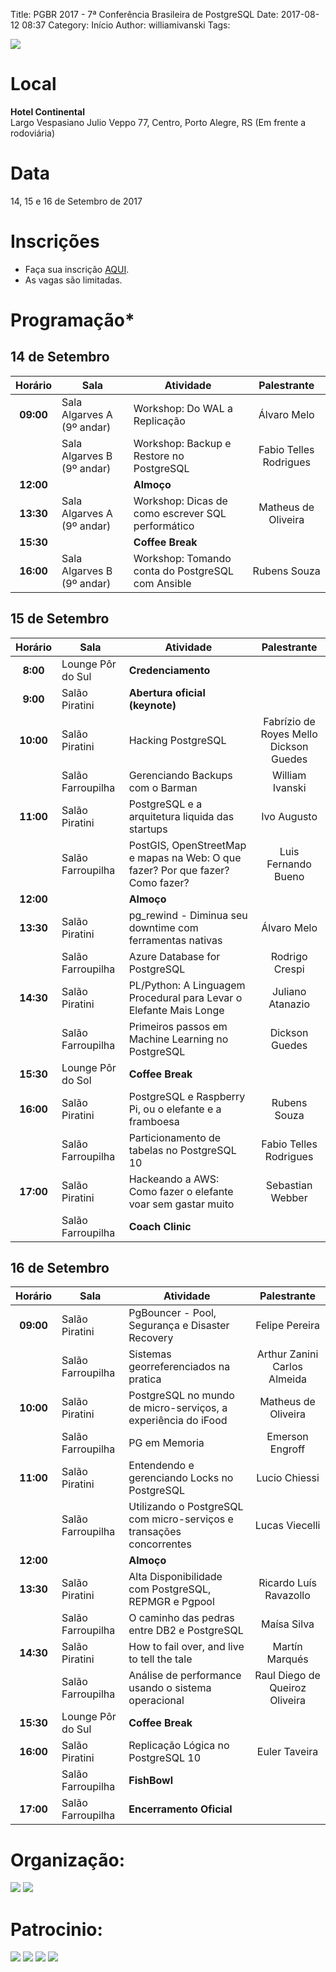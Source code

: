 Title: PGBR 2017 - 7ª Conferência Brasileira de PostgreSQL
Date: 2017-08-12 08:37
Category: Início
Author: williamivanski
Tags:

[![](../images/20170812_07.png)](http://pgbr.postgresql.org.br/)

# Local
**Hotel Continental**  
Largo Vespasiano Julio Veppo 77, Centro, Porto Alegre, RS (Em frente a rodoviária)

# Data
14, 15 e 16 de Setembro de 2017

# Inscrições
- Faça sua inscrição [AQUI](https://pgbr2017.eventize.com.br/).
- As vagas são limitadas.

# Programação*

## 14 de Setembro

| Horário | Sala | Atividade | Palestrante |
|:---:|---|---|:---:|
| **09:00** | Sala Algarves A (9º andar) | Workshop: Do WAL a Replicação | Álvaro Melo |
| | Sala Algarves B (9º andar) | Workshop: Backup e Restore no PostgreSQL | Fabio Telles Rodrigues |
| **12:00** | | **Almoço** | |
| **13:30** | Sala Algarves A (9º andar) | Workshop: Dicas de como escrever SQL performático | Matheus de Oliveira |
| **15:30** | | **Coffee Break** | |
| **16:00** | Sala Algarves B (9º andar) | Workshop: Tomando conta do PostgreSQL com Ansible | Rubens Souza |

## 15 de Setembro

| Horário | Sala | Atividade | Palestrante |
|:---:|---|---|:---:|
| **8:00** | Lounge Pôr do Sul | **Credenciamento** | |
| **9:00** | Salão Piratini | **Abertura oficial (keynote)** | |
| **10:00** | Salão Piratini | Hacking PostgreSQL | Fabrízio de Royes Mello <br/> Dickson Guedes |
| | Salão Farroupilha | Gerenciando Backups com o Barman | William Ivanski |
| **11:00** | Salão Piratini | PostgreSQL e a arquitetura liquida das startups | Ivo Augusto |
| | Salão Farroupilha | PostGIS, OpenStreetMap e mapas na Web: O que fazer? Por que fazer? Como fazer? | Luis Fernando Bueno |
| **12:00** | | **Almoço** | |
| **13:30** | Salão Piratini | pg_rewind - Diminua seu downtime com ferramentas nativas | Álvaro Melo |
| | Salão Farroupilha | Azure Database for PostgreSQL | Rodrigo Crespi |
| **14:30** | Salão Piratini | PL/Python: A Linguagem Procedural para Levar o Elefante Mais Longe | Juliano Atanazio |
| | Salão Farroupilha | Primeiros passos em Machine Learning no PostgreSQL | Dickson Guedes |
| **15:30** | Lounge Pôr do Sol | **Coffee Break** | |
| **16:00** | Salão Piratini | PostgreSQL e Raspberry Pi, ou o elefante e a framboesa | Rubens Souza |
| | Salão Farroupilha | Particionamento de tabelas no PostgreSQL 10 | Fabio Telles Rodrigues |
| **17:00** | Salão Piratini | Hackeando a AWS: Como fazer o elefante voar sem gastar muito | Sebastian Webber |
| | Salão Farroupilha | **Coach Clinic** | <br/> |

## 16 de Setembro

| Horário | Sala | Atividade | Palestrante |
|:---:|---|---|:---:|
| **09:00** | Salão Piratini | PgBouncer - Pool, Segurança e Disaster Recovery | Felipe Pereira |
| | Salão Farroupilha | Sistemas georreferenciados na pratica | Arthur Zanini <br/> Carlos Almeida |
| **10:00** | Salão Piratini | PostgreSQL no mundo de micro-serviços, a experiência do iFood | Matheus de Oliveira |
| | Salão Farroupilha | PG em Memoria | Emerson Engroff |
| **11:00** | Salão Piratini | Entendendo e gerenciando Locks no PostgreSQL | Lucio Chiessi |
| | Salão Farroupilha | Utilizando o PostgreSQL com micro-serviços e transações concorrentes | Lucas Viecelli |
| **12:00** | |**Almoço** | |
| **13:30** | Salão Piratini | Alta Disponibilidade com PostgreSQL, REPMGR e Pgpool | Ricardo Luís Ravazollo |
| | Salão Farroupilha | O caminho das pedras entre DB2 e PostgreSQL | Maísa Silva |
| **14:30** | Salão Piratini | How to fail over, and live to tell the tale | Martín Marqués |
| | Salão Farroupilha | Análise de performance usando o sistema operacional | Raul Diego de Queiroz Oliveira |
| **15:30** | Lounge Pôr do Sul | **Coffee Break** | |
| **16:00** | Salão Piratini | Replicação Lógica no PostgreSQL 10 | Euler Taveira |
| | Salão Farroupilha | **FishBowl** | |
| **17:00** | Salão Farroupilha | **Encerramento Oficial** | <br/> |

# Organização:

[![](../images/20170812_05.png)](http://www.postgresql.org.br/)
[![](../images/20170812_06.png)](http://softwarelivre.org/)


# Patrocinio:

[![](../images/20170812_01.png)](https://www.2ndquadrant.com/en/)
[![](../images/20170812_02.png)](http://www.timbira.com.br/)
[![](../images/20170812_03.png)](http://www.dbseller.com.br/)
[![](../images/20170812_04.png)](http://www.zenvia.com.br/)
